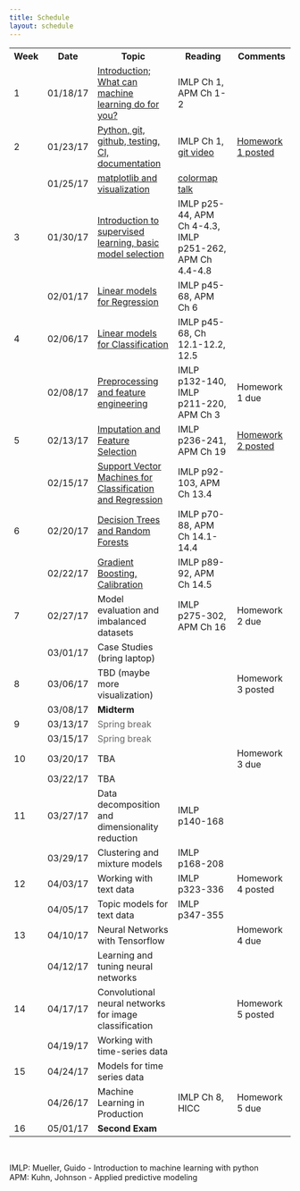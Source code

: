 ```yaml
---
title: Schedule
layout: schedule
---
```


<div class="schedule">
<table cellspacing="0" border="0">
	<colgroup span="2"></colgroup>
	<colgroup></colgroup>
	<colgroup></colgroup>
	<colgroup></colgroup>
    <tr>
        <th>Week</th>
        <th>Date</th>
        <th>Topic</th>
        <th>Reading</th>
        <th>Comments</th>
    </tr>
	<tr>
		<td>1</td>
		<td align="right" sdval="42753" sdnum="1033;0;MM/DD/YY">01/18/17</td>
		<td><a href="https://github.com/amueller/applied_ml_spring_2017/raw/master/slides/aml-01-011817_notes.pdf">Introduction; What can machine learning do for you?</a></td>
		<td>IMLP Ch 1, APM Ch 1-2</td>
		<td><br></td>
	</tr>
	<tr>
		<td>2</td>
		<td align="right" sdval="42758" sdnum="1033;0;MM/DD/YY">01/23/17</td>
		<td><a href="https://github.com/amueller/applied_ml_spring_2017/raw/master/slides/aml-02-012317_notes.pdf">Python, git, github, testing, CI, documentation</a></td>
		<td>IMLP Ch 1, <a href="https://www.youtube.com/watch?v=1ffBJ4sVUb4">git video</a></td>
		<td><a href="https://github.com/amueller/applied_ml_spring_2017/raw/master/homeworks/HomeworkI.pdf">Homework 1 posted</a></td>
	</tr>
	<tr>
		<td><br></td>
		<td align="right" sdval="42760" sdnum="1033;0;MM/DD/YY">01/25/17</td>
		<td><a href="https://github.com/amueller/applied_ml_spring_2017/raw/master/slides/aml-03-012517_notes.pdf">matplotlib and visualization</a></td>
		<td><a href="https://www.youtube.com/watch?v=xAoljeRJ3lU">colormap talk</a></td>
		<td><br></td>
	</tr>
	<tr>
		<td>3</td>
		<td align="right" sdval="42765" sdnum="1033;0;MM/DD/YY">01/30/17</td>
		<td><a href="https://github.com/amueller/applied_ml_spring_2017/raw/master/slides/aml-04-013017_notes.pdf">Introduction to supervised learning, basic model selection</a></td>
		<td>IMLP p25-44, APM Ch 4-4.3, IMLP p251-262, APM Ch 4.4-4.8</td>
		<td><br></td>
	</tr>
	<tr>
		<td><br></td>
		<td align="right" sdval="42767" sdnum="1033;0;MM/DD/YY">02/01/17</td>
		<td><a href="https://github.com/amueller/applied_ml_spring_2017/raw/master/slides/aml-05-020117_notes.pdf">Linear models for Regression</a></td>
		<td>IMLP p45-68, APM Ch 6</td>
		<td><br></td>
	</tr>
	<tr>
		<td>4</td>
		<td align="right" sdval="42772" sdnum="1033;0;MM/DD/YY">02/06/17</td>
		<td><a href="https://github.com/amueller/applied_ml_spring_2017/raw/master/slides/aml-06-020617.pdf">Linear models for Classification</a></td>
		<td>IMLP p45-68,  Ch 12.1-12.2, 12.5</td>
		<td></td>
	</tr>
	<tr>
		<td><br></td>
		<td align="right" sdval="42774" sdnum="1033;0;MM/DD/YY">02/08/17</td>
		<td><a href="https://github.com/amueller/applied_ml_spring_2017/raw/master/slides/aml-07-020817_notes.pdf">Preprocessing and feature engineering</a></td>
		<td>IMLP p132-140, IMLP p211-220, APM Ch 3</td>
		<td>Homework 1 due</td>
	</tr>
	<tr>
		<td>5</td>
		<td align="right" sdval="42779" sdnum="1033;0;MM/DD/YY">02/13/17</td>
		<td><a href="https://github.com/amueller/applied_ml_spring_2017/raw/master/slides/aml-08-021317_notes.pdf">Imputation and Feature Selection</a></td>
		<td>IMLP p236-241, APM Ch 19</td>
		<td><a href="https://docs.google.com/document/d/1EHyWR-GZfwK5a9JJc_nFy3yvVofA11cMjvH7vXE6JH0/edit?usp=sharing">Homework 2 posted</a></td>
	</tr>
	<tr>
		<td><br></td>
		<td align="right" sdval="42781" sdnum="1033;0;MM/DD/YY">02/15/17</td>
		<td><a href="https://github.com/amueller/applied_ml_spring_2017/raw/master/slides/aml-09-021517_notes.pdf">Support Vector Machines for Classification and Regression</a></td>
		<td>IMLP p92-103, APM Ch 13.4</td>
		<td><br></td>
	</tr>
	<tr>
		<td>6</td>
		<td align="right" sdval="42786" sdnum="1033;0;MM/DD/YY">02/20/17</td>
		<td><a href="https://github.com/amueller/applied_ml_spring_2017/raw/master/slides/aml-10-022017_notes.pdf">Decision Trees and Random Forests</a></td>
		<td>IMLP p70-88, APM Ch 14.1-14.4</td>
		<td><br></td>
	</tr>
	<tr>
		<td><br></td>
		<td align="right" sdval="42788" sdnum="1033;0;MM/DD/YY">02/22/17</td>
		<td><a href="https://github.com/amueller/applied_ml_spring_2017/raw/master/slides/aml-11-022217_notes.pdf">Gradient Boosting, Calibration</a></td>
		<td>IMLP p89-92, APM Ch 14.5</td>
		<td><br></td>
	</tr>
	<tr>
		<td>7</td>
		<td align="right" sdval="42793" sdnum="1033;0;MM/DD/YY">02/27/17</td>
		<td>Model evaluation and imbalanced datasets</td>
		<td>IMLP p275-302, APM Ch 16</td>
		<td>Homework 2 due</td>
	</tr>
	<tr>
		<td><br></td>
		<td align="right" sdval="42795" sdnum="1033;0;MM/DD/YY">03/01/17</td>
		<td>Case Studies (bring laptop)</td>
		<td></td>
		<td><br></td>
	</tr>
	<tr>
		<td>8</td>
		<td align="right" sdval="42800" sdnum="1033;0;MM/DD/YY">03/06/17</td>
		<td>TBD (maybe more visualization)</td>
		<td></td>
		<td>Homework 3 posted</td>
	</tr>
	<tr>
		<td><br></td>
		<td align="right" sdval="42802" sdnum="1033;0;MM/DD/YY">03/08/17</td>
		<td><b>Midterm</b></td>
		<td><br></td>
		<td><br></td>
	</tr>
	<tr>
		<td>9</td>
		<td align="right" sdval="42807" sdnum="1033;0;MM/DD/YY">03/13/17</td>
		<td><font color="#666666">Spring break</font></td>
		<td><br></td>
		<td><br></td>
	</tr>
	<tr>
		<td><br></td>
		<td align="right" sdval="42809" sdnum="1033;0;MM/DD/YY">03/15/17</td>
		<td><font color="#666666">Spring break</font></td>
		<td><br></td>
		<td><br></td>
	</tr>
	<tr>
		<td>10</td>
		<td align="right" sdval="42814" sdnum="1033;0;MM/DD/YY">03/20/17</td>
		<td>TBA<br></td>
		<td><br></td>
		<td>Homework 3 due</td>
	</tr>
	<tr>
		<td><br></td>
		<td align="right" sdval="42816" sdnum="1033;0;MM/DD/YY">03/22/17</td>
		<td>TBA<br></td>
		<td><br></td>
		<td><br></td>
	</tr>
	<tr>
		<td>11</td>
		<td align="right" sdval="42821" sdnum="1033;0;MM/DD/YY">03/27/17</td>
		<td>Data decomposition and dimensionality reduction</td>
		<td>IMLP p140-168</td>
		<td><br></td>
	</tr>
	<tr>
		<td><br></td>
		<td align="right" sdval="42823" sdnum="1033;0;MM/DD/YY">03/29/17</td>
		<td>Clustering and mixture models</td>
		<td>IMLP p168-208</td>
		<td><br></td>
	</tr>
	<tr>
		<td>12</td>
		<td align="right" sdval="42828" sdnum="1033;0;MM/DD/YY">04/03/17</td>
		<td>Working with text data</td>
		<td>IMLP p323-336</td>
		<td>Homework 4 posted</td>
	</tr>
	<tr>
		<td><br></td>
		<td align="right" sdval="42830" sdnum="1033;0;MM/DD/YY">04/05/17</td>
		<td>Topic models for text data</td>
		<td>IMLP p347-355</td>
		<td><br></td>
	</tr>
	<tr>
		<td>13</td>
		<td align="right" sdval="42835" sdnum="1033;0;MM/DD/YY">04/10/17</td>
		<td>Neural Networks with Tensorflow</td>
		<td><br></td>
		<td>Homework 4 due</td>
	</tr>
	<tr>
		<td><br></td>
		<td align="right" sdval="42837" sdnum="1033;0;MM/DD/YY">04/12/17</td>
		<td>Learning and tuning neural networks</td>
		<td><br></td>
		<td><br></td>
	</tr>
	<tr>
		<td>14</td>
		<td align="right" sdval="42842" sdnum="1033;0;MM/DD/YY">04/17/17</td>
		<td>Convolutional neural networks for image classification</td>
		<td><br></td>
		<td>Homework 5 posted</td>
	</tr>
	<tr>
		<td><br></td>
		<td align="right" sdval="42844" sdnum="1033;0;MM/DD/YY">04/19/17</td>
		<td>Working with time-series data</td>
		<td><br></td>
		<td><br></td>
	</tr>
	<tr>
		<td>15</td>
		<td align="right" sdval="42849" sdnum="1033;0;MM/DD/YY">04/24/17</td>
		<td>Models for time series data</td>
		<td><br></td>
		<td><br></td>
	</tr>
	<tr>
		<td><br></td>
		<td align="right" sdval="42851" sdnum="1033;0;MM/DD/YY">04/26/17</td>
		<td>Machine Learning in Production</td>
		<td>IMLP Ch 8, HICC</td>
		<td>Homework 5 due</td>
	</tr>
	<tr>
		<td>16</td>
		<td align="right" sdval="42856" sdnum="1033;0;MM/DD/YY">05/01/17</td>
		<td><b>Second Exam</b></td>
		<td><br></td>
		<td><br></td>
	</tr>
</table>
</div>

<div class="post">
<br>
<p>
IMLP: Mueller, Guido - Introduction to machine learning with python<br>
APM: Kuhn, Johnson - Applied predictive modeling
</p>
</div>
